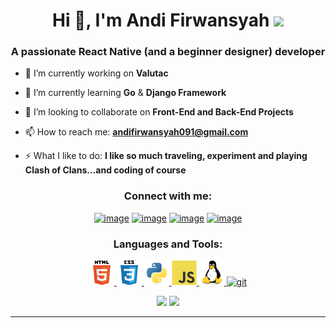 <h1 align="center">Hi 👋, I'm Andi Firwansyah <img height="40" src="https://emoji.gg/assets/emoji/7333-parrotdance.gif"></h1>
<h3 align="center">A passionate React Native (and a beginner designer) developer</h3>

- 🔭 I’m currently working on **Valutac**
- 🌱 I’m currently learning **Go** & **Django Framework**
- 👯 I’m looking to collaborate on **Front-End and Back-End Projects**

- 📫 How to reach me: **andifirwansyah091@gmail.com**

- ⚡ What I like to do: **I like so much traveling, experiment and playing Clash of Clans...and coding of course**

<h3 align="center">Connect with me:</h3>
<div align="center">

[![image](https://img.shields.io/badge/LinkedIn-0077B5?style=for-the-badge&logo=linkedin&logoColor=white)]([https://www.linkedin.com/in/lauro_brant-1/](https://www.linkedin.com/in/andifirwansyah/))
[![image](https://img.shields.io/badge/Instagram-E4405F?style=for-the-badge&logo=instagram&logoColor=white)]([https://www.instagram.com/brantlauro/](https://www.instagram.com/andifirwansyah_/))
[![image](https://img.shields.io/badge/Twitter-1DA1F2?style=for-the-badge&logo=twitter&logoColor=white)]([https://twitter.com/brantlauro](https://twitter.com/andiwawank_))
[![image](https://img.shields.io/badge/Gmail-D14836?style=for-the-badge&logo=gmail&logoColor=white)](mailto:andifirwansyah091@gmail.com)
  
</div>

<h3 align="center">Languages and Tools:</h3>

<p align="center"> 
  <a href="https://www.w3.org/html/" target="_blank"> 
    <img src="https://raw.githubusercontent.com/devicons/devicon/master/icons/html5/html5-original-wordmark.svg" alt="html5" width="40" height="40"/> 
  </a>
  <a href="https://www.w3schools.com/css/" target="_blank"> 
    <img src="https://raw.githubusercontent.com/devicons/devicon/master/icons/css3/css3-original-wordmark.svg" alt="css3" width="40" height="40"/> 
  </a> 
  <a href="https://www.python.org" target="_blank"> 
    <img src="https://raw.githubusercontent.com/devicons/devicon/master/icons/python/python-original.svg" alt="python" width="40" height="40"/> 
  </a>  
  <a href="https://developer.mozilla.org/en-US/docs/Web/JavaScript" target="_blank"> 
    <img src="https://raw.githubusercontent.com/devicons/devicon/master/icons/javascript/javascript-original.svg" alt="javascript" width="40" height="40"/> 
  </a> 
  <a href="https://www.linux.org/" target="_blank"> 
    <img src="https://raw.githubusercontent.com/devicons/devicon/master/icons/linux/linux-original.svg" alt="linux" width="40" height="40"/> 
  </a> 
  <a href="https://git-scm.com/" target="_blank"> 
    <img src="https://www.vectorlogo.zone/logos/git-scm/git-scm-icon.svg" alt="git" width="40" height="40"/> 
  </a>
</p>

<p align= "center">
  <img height= "150" src="https://github-readme-stats.vercel.app/api?username=andifirwansyah&theme=react&show_icons=true&include_all_commits=true" />
  <img height= "150" src="https://github-readme-stats.vercel.app/api/top-langs/?username=andifirwansyah&theme=react&layout=compact" />
</p>

------

